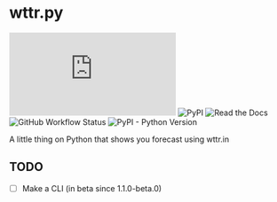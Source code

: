 # wttr.py

![GitHub](https://img.shields.io/github/license/hasha2982/wttr.py)
![PyPI](https://img.shields.io/pypi/v/wttrpy?label=version)
![Read the Docs](https://img.shields.io/readthedocs/wttrpy)
![GitHub Workflow Status](https://img.shields.io/github/workflow/status/hasha2982/wttr.py/Test%20Python%20package?label=tests&logo=github)
![PyPI - Python Version](https://img.shields.io/pypi/pyversions/wttrpy)

A little thing on Python that shows you forecast using wttr.in

## TODO

- [ ] Make a CLI (in beta since 1.1.0-beta.0)
